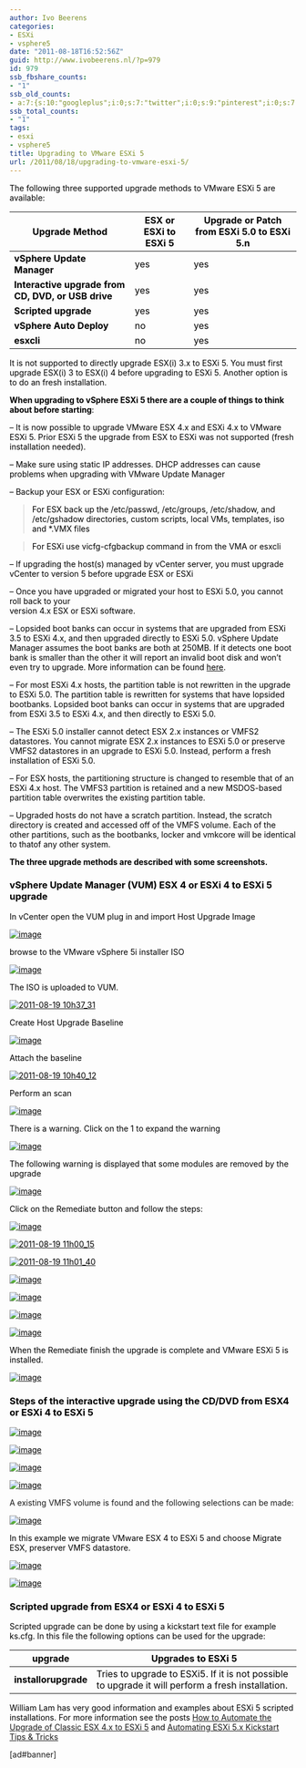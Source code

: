 ```yaml
---
author: Ivo Beerens
categories:
- ESXi
- vsphere5
date: "2011-08-18T16:52:56Z"
guid: http://www.ivobeerens.nl/?p=979
id: 979
ssb_fbshare_counts:
- "1"
ssb_old_counts:
- a:7:{s:10:"googleplus";i:0;s:7:"twitter";i:0;s:9:"pinterest";i:0;s:7:"fbshare";i:1;s:8:"linkedin";i:0;s:6:"reddit";i:0;s:6:"tumblr";i:0;}
ssb_total_counts:
- "1"
tags:
- esxi
- vsphere5
title: Upgrading to VMware ESXi 5
url: /2011/08/18/upgrading-to-vmware-esxi-5/
---
```


<font color="#000000"></font>

<font color="#000000">The following three supported upgrade methods to VMware ESXi 5 are available:</font>

| **<font color="#000000">Upgrade Method</font>** | **<font color="#000000">ESX or ESXi to ESXi 5</font>** | **<font color="#000000">Upgrade or Patch from ESXi 5.0 to    ESXi 5.n</font>** |
|---|---|---|
| **<font color="#000000">vSphere Update Manager</font>** | <font color="#000000">yes</font> | <font color="#000000">yes</font> |
| **<font color="#000000">Interactive upgrade from CD, DVD, or    USB drive</font>** | <font color="#000000">yes</font> | <font color="#000000">yes</font> |
| **<font color="#000000">Scripted upgrade</font>** | <font color="#000000">yes</font> | <font color="#000000">yes</font> |
| **<font color="#000000">vSphere Auto Deploy</font>** | <font color="#000000">no</font> | <font color="#000000">yes</font> |
| **<font color="#000000">esxcli</font>** | <font color="#000000">no</font> | <font color="#000000">yes</font> |

<font color="#000000"></font>

<font color="#000000">It is not supported to directly upgrade ESX(i) 3.x to ESXi 5. You must first upgrade ESX(i) 3 to ESX(i) 4 before upgrading to ESXi 5. Another option is to do an fresh installation.</font>

<font color="#000000">**When upgrading to vSphere ESXi 5 there are a couple of things to think about before starting**:</font>

<font color="#000000">– It is now possible to upgrade VMware ESX 4.x and ESXi 4.x to VMware ESXi 5. Prior ESXi 5 the upgrade from ESX to ESXi was not supported (fresh installation needed).</font>

<font color="#000000">– Make sure using static IP addresses. DHCP addresses can cause problems when upgrading with VMware Update Manager </font>

<font color="#000000">– Backup your ESX or ESXi configuration:</font>

> <font color="#000000">For ESX back up the /etc/passwd, /etc/groups, /etc/shadow, and /etc/gshadow directories, custom scripts, local VMs, templates, iso and \*.VMX files</font>

> <font color="#000000">For ESXi use vicfg-cfgbackup command in from the VMA or esxcli</font>

<font color="#000000">– If upgrading the host(s) managed by vCenter server, you must upgrade vCenter to version 5 before upgrade ESX or ESXi</font>

<font color="#000000">– Once you have upgraded or migrated your host to ESXi 5.0, you cannot roll back to your   
version 4.x ESX or ESXi software.</font>

<font color="#000000">– Lopsided boot banks can occur in systems that are upgraded from ESXi 3.5 to ESXi 4.x, and then upgraded directly to ESXi 5.0. vSphere Update Manager assumes the boot banks are both at 250MB. If it detects one boot bank is smaller than the other it will report an invalid boot disk and won’t even try to upgrade. More information can be found </font>[<font color="#000000">here</font>](http://blogs.vmware.com/esxi/2011/08/esxi-and-lopsided-bootbanks.html)<font color="#000000">.</font>

<font color="#000000">– For most ESXi 4.x hosts, the partition table is not rewritten in the upgrade to ESXi 5.0. The partition table is rewritten for systems that have lopsided bootbanks. Lopsided boot banks can occur in systems that are upgraded from ESXi 3.5 to ESXi 4.x, and then directly to ESXi 5.0.</font>

<font color="#000000">– The ESXi 5.0 installer cannot detect ESX 2.x instances or VMFS2 datastores. You cannot migrate ESX 2.x instances to ESXi 5.0 or preserve VMFS2 datastores in an upgrade to ESXi 5.0. Instead, perform a fresh installation of ESXi 5.0.</font>

<font color="#000000">– For ESX hosts, the partitioning structure is changed to resemble that of an ESXi 4.x host. The VMFS3 partition is retained and a new MSDOS-based partition table overwrites the existing partition table.</font>

<font color="#000000">– Upgraded hosts do not have a scratch partition. Instead, the scratch directory is created and accessed off of the VMFS volume. Each of the other partitions, such as the bootbanks, locker and vmkcore will be identical to thatof any other system.</font>

<font color="#000000"></font>

<font color="#000000"></font>

<font color="#000000">**The three upgrade methods are described with some screenshots.**</font>

### <font color="#000000">vSphere Update Manager (VUM) ESX 4 or ESXi 4 to ESXi 5 upgrade</font>

<font color="#000000">In vCenter open the VUM plug in and import Host Upgrade Image</font>

[<font color="#000000">![image](http://localhost/wp-content/uploads/2011/08/image_thumb9.png "image")</font>](http://localhost/wp-content/uploads/2011/08/image9.png)

<font color="#000000">browse to the VMware vSphere 5i installer ISO</font>

[<font color="#000000">![image](http://localhost/wp-content/uploads/2011/08/image_thumb10.png "image")</font>](http://localhost/wp-content/uploads/2011/08/image10.png)

<font color="#000000">The ISO is uploaded to VUM. </font>

[<font color="#000000">![2011-08-19 10h37_31](http://localhost/wp-content/uploads/2011/08/2011-08-19-10h37_31_thumb.jpg "2011-08-19 10h37_31")</font>](http://localhost/wp-content/uploads/2011/08/2011-08-19-10h37_31.jpg)

<font color="#000000">Create Host Upgrade Baseline</font>

[<font color="#000000">![image](http://localhost/wp-content/uploads/2011/08/image_thumb11.png "image")</font>](http://localhost/wp-content/uploads/2011/08/image11.png)

<font color="#000000">Attach the baseline</font>

[<font color="#000000">![2011-08-19 10h40_12](http://localhost/wp-content/uploads/2011/08/2011-08-19-10h40_12_thumb.jpg "2011-08-19 10h40_12")</font>](http://localhost/wp-content/uploads/2011/08/2011-08-19-10h40_12.jpg)

<font color="#000000">Perform an scan</font>

[<font color="#000000">![image](http://localhost/wp-content/uploads/2011/08/image_thumb12.png "image")</font>](http://localhost/wp-content/uploads/2011/08/image12.png)

<font color="#000000">There is a warning. Click on the 1 to expand the warning</font>

[<font color="#000000">![image](http://localhost/wp-content/uploads/2011/08/image_thumb13.png "image")</font>](http://localhost/wp-content/uploads/2011/08/image13.png)

<font color="#000000">The following warning is displayed that some modules are removed by the upgrade</font>

[<font color="#000000">![image](http://localhost/wp-content/uploads/2011/08/image_thumb14.png "image")</font>](http://localhost/wp-content/uploads/2011/08/image14.png)

<font color="#000000">Click on the Remediate button and follow the steps:</font>

[<font color="#000000">![image](http://localhost/wp-content/uploads/2011/08/image_thumb15.png "image")</font>](http://localhost/wp-content/uploads/2011/08/image15.png)

[<font color="#000000">![2011-08-19 11h00_15](http://localhost/wp-content/uploads/2011/08/2011-08-19-11h00_15_thumb.jpg "2011-08-19 11h00_15")</font>](http://localhost/wp-content/uploads/2011/08/2011-08-19-11h00_15.jpg)

[<font color="#000000">![2011-08-19 11h01_40](http://localhost/wp-content/uploads/2011/08/2011-08-19-11h01_40_thumb.jpg "2011-08-19 11h01_40")</font>](http://localhost/wp-content/uploads/2011/08/2011-08-19-11h01_40.jpg)

[<font color="#000000">![image](http://localhost/wp-content/uploads/2011/08/image_thumb16.png "image")</font>](http://localhost/wp-content/uploads/2011/08/image16.png)

[<font color="#000000">![image](http://localhost/wp-content/uploads/2011/08/image_thumb17.png "image")</font>](http://localhost/wp-content/uploads/2011/08/image17.png)

[<font color="#000000">![image](http://localhost/wp-content/uploads/2011/08/image_thumb18.png "image")</font>](http://localhost/wp-content/uploads/2011/08/image18.png)

<font color="#000000"></font>

[<font color="#000000">![image](http://localhost/wp-content/uploads/2011/08/image_thumb19.png "image")</font>](http://localhost/wp-content/uploads/2011/08/image19.png)

<font color="#000000">When the Remediate finish the upgrade is complete and VMware ESXi 5 is installed.</font>

[<font color="#000000">![image](http://localhost/wp-content/uploads/2011/08/image_thumb20.png "image")</font>](http://localhost/wp-content/uploads/2011/08/image20.png)

<font color="#000000"></font>

### <font color="#000000">Steps of the interactive upgrade using the CD/DVD from ESX4 or ESXi 4 to ESXi 5</font>

[<font color="#000000">![image](http://localhost/wp-content/uploads/2011/08/image_thumb2.png "image")</font>](http://localhost/wp-content/uploads/2011/08/image2.png)

<font color="#000000"></font>

[<font color="#000000">![image](http://localhost/wp-content/uploads/2011/08/image_thumb3.png "image")</font>](http://localhost/wp-content/uploads/2011/08/image3.png)

<font color="#000000"></font>

[<font color="#000000">![image](http://localhost/wp-content/uploads/2011/08/image_thumb4.png "image")</font>](http://localhost/wp-content/uploads/2011/08/image4.png)

<font color="#000000"></font>

[<font color="#000000">![image](http://localhost/wp-content/uploads/2011/08/image_thumb5.png "image")</font>](http://localhost/wp-content/uploads/2011/08/image5.png)

A existing VMFS volume is found and the following selections can be made:

<font color="#000000"></font>

[<font color="#000000">![image](http://localhost/wp-content/uploads/2011/08/image_thumb6.png "image")</font>](http://localhost/wp-content/uploads/2011/08/image6.png)

<font color="#000000">In this example we migrate VMware ESX 4 to ESXi 5 and choose Migrate ESX, preserver VMFS datastore.</font>

[<font color="#000000">![image](http://localhost/wp-content/uploads/2011/08/image_thumb7.png "image")</font>](http://localhost/wp-content/uploads/2011/08/image7.png)

<font color="#000000"></font>

[<font color="#000000">![image](http://localhost/wp-content/uploads/2011/08/image_thumb8.png "image")</font>](http://localhost/wp-content/uploads/2011/08/image8.png)

<font color="#000000"></font>

<font color="#000000"></font>

<font color="#000000"></font>

<font color="#000000"></font>

<font color="#000000"></font>

<font color="#000000"></font>

<font color="#000000"></font>

<font color="#000000"></font>

<font color="#000000"></font>

<font color="#000000"></font>

<font color="#000000"></font>

<font color="#000000"></font>

<font color="#000000"></font>

<font color="#000000"></font>

<font color="#000000"></font>

<font color="#000000"></font>

<font color="#000000"></font>

<font color="#000000"></font>

<font color="#000000"></font>

### <font color="#000000">Scripted upgrade from ESX4 or ESXi 4 to ESXi 5</font>

<font color="#000000">Scripted upgrade can be done by using a kickstart text file for example ks.cfg. In this file the following options can be used for the upgrade:</font>

| **<font color="#000000">upgrade</font>** | <font color="#000000">Upgrades to ESXi 5</font> |
|---|---|
| <font color="#000000">**installorupgrade**</font> | <font color="#000000">Tries to upgrade to ESXi5. If it is not possible to upgrade it will perform a fresh installation.</font> |

<font color="#000000">William Lam has very good information and examples about ESXi 5 scripted installations. For more information see the posts </font><font color="#000000">[How to Automate the Upgrade of Classic ESX 4.x to ESXi 5](http://www.virtuallyghetto.com/2011/08/how-to-automate-upgrade-of-classic-esx.html) and [Automating ESXi 5.x Kickstart Tips &amp; Tricks](http://www.virtuallyghetto.com/2011/07/automating-esxi-5x-kickstart-tips.html) </font>

\[ad#banner\]
